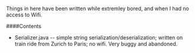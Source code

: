 Things in here have been written while extremley bored, and when I had no access to Wifi.

####Contents
- Serializer.java -- simple string serialization/deserialization; written on train ride from Zurich to Paris; no wifi. Very buggy and abandoned.
